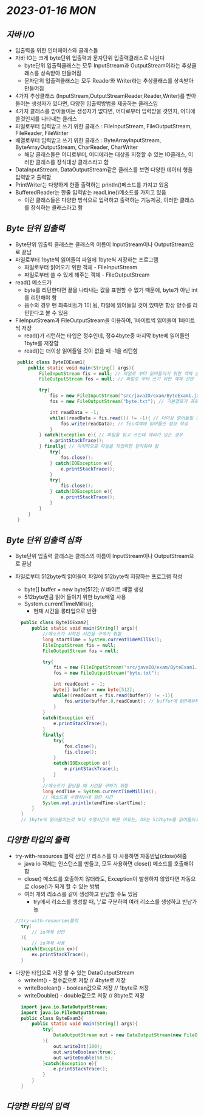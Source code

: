 # _2023-01-16 MON_

## <em> 자바 I/O </em>

- 입출력을 위한 인터페이스와 클래스들
- 자바 IO는 크게 byte단위 입출력과 문자단위 입출력클래스로 나뉜다
  - byte단위 입출력클래스는 모두 InputStream과 OutputStream이라는 추상클래스를 상속받아 만들어짐
  - 문자단위 입출력클래스는 모두 Reader와 Writer라는 추상클래스를 상속받아 만들어짐
- 4가지 추상클래스 (InputStream,OutputStreamReader,Reader,Writer)를 받아들이는 생성자가 있다면, 다양한 입출력방법을 제공하는 클래스임
- 4가지 클래스를 받아들이는 생성자가 없다면, 어디로부터 입력받을 것인지, 어디에 쓸것인지를 나타내는 클래스
- 파일로부터 입력받고 쓰기 위한 클래스 : FileInputStream, FileOutputStream, FileReader, FileWriter
- 배열로부터 입력받고 쓰기 위한 클래스 : ByteArrayInputStream, ByteArrayOutputStream, CharReader, CharWriter
  - 해당 클래스들은 어디로부터, 어디에라는 대상을 지정할 수 있는 IO클래스, 이러한 클래스를 장식대상 클래스라고 함
- DataInputStream, DataOutputStream같은 클래스를 보면 다양한 데이터 형을 입력받고 출력함
- PrintWriter는 다양하게 한줄 출력하는 println()메소드를 가지고 있음
- BufferedReader는 한줄 입력받는 readLine()메소드를 가지고 있음
  - 이런 클래스들은 다양한 방식으로 입력하고 출력하는 기능제공, 이러한 클래스를 장식하는 클래스라고 함

## <em> Byte 단위 입출력 </em>

- Byte단위 입출력 클래스는 클래스의 이름이 InputStream이나 OutputStream으로 끝남
- 파일로부터 1byte씩 읽어들여 파일에 1byte씩 저장하는 프로그램
  - 파일로부터 읽어오기 위한 객체 - FileInputStream
  - 파일로부터 쓸 수 있게 해주는 객체 - FileOutputStream
- read() 메소드가
  - byte를 리턴한다면 끝을 나타내는 값을 표현할 수 없기 때문에, byte가 아닌 int를 리턴해야 함
  - 음수의 경우 맨 좌측비트가 1이 됨, 파일에 읽어들일 것이 있따면 항상 양수를 리턴한다고 볼 수 있음
- FileInputStream과 FileOutputStream을 이용하여, 1바이트씩 읽어들여 1바이트씩 저장
  - read()가 리턴하는 타입은 정수인데, 정수4byte중 마지막 byte에 읽어들인 1byte를 저장함
  - read()는 더이상 읽어들일 것이 없을 때 -1을 리턴함

```java
    public class ByteIOExam1{
        public static void main(String[] args){
            FileInputStream fis = null; // 파일로 부터 읽어들이기 위한 객체 선언
            FileOutputStream fos = null; // 파일로 부터 쓰기 위한 객체 선언

            try{
                fis = new FileInputStream("src/javaIO/exam/ByteExam1.java"); // src 디렉토리에 javaIO.exam패키지내 ByteExam1.java 파일을 읽어들임
                fos = new FileOutputStream("byte.txt"); // 기본경로가 프로젝트 밑 , 경로를 작성하지 않으면 프로젝트 밑에 생성됨

                int readData = -1;
                while((readData = fis.read()) != -1){ // 더이상 읽어들일 것이 없을때 까지
                    fos.write(readData); // fos객체에 읽어들인 정보 작성
                }
            } catch(Exception e){ // 파일을 읽고 쓰는데 에러가 있는 경우
                e.printStackTrace();
            } finally{ // 마지막으로 파일을 작업하면 닫아줘야 함
                try{
                    fos.close();
                } catch(IOException e){
                    e.printStackTrace();
                }
                try{
                    fis.close();
                } catch(IOException e){
                    e.printStackTrace();
                }
            }
        }
    }
```

## <em> Byte 단위 입출력 심화 </em>

- Byte단위 입출력 클래스는 클래스의 이름이 InputStream이나 OutputStream으로 끝남
- 파일로부터 512byte씩 읽어들여 파일에 512byte씩 저장하는 프로그램 작성

  - byte[] buffer = new byte[512]; // 바이트 배열 생성
  - 512byte만큼 읽어 들이기 위한 byte배열 사용
  - System.currentTimeMillis();
    - 현재 시간을 롱타입으로 반환

  ```java
    public class ByteIOExam2{
        public static void main(String[] args){
            //메소드가 시작된 시간을 구하기 위함
            long startTime = System.currentTimeMillis();
            FileInputStream fis = null;
            FileOutputStream fos = null;

            try{
                fis = new FileInputStream("src/javaIO/exam/ByteExam1.java");
                fos = new FileOutputStream("byte.txt");

                int readCount = -1;
                byte[] buffer = new byte[512];
                while((readCount = fis.read(buffer)) != -1){
                    fos.write(buffer,0,readCount); // buffer에 0번째부터 읽어들이는 수까지
                }
            }
            catch(Exception e){
                e.printStackTrace();
            }
            finally{
                try{
                    fos.close();
                    fis.close();
                }
                catch(IOException e){
                    e.printStackTrace();
                }
            }
            //메소드가 끝났을 때 시간을 구하기 위함
            long endTime = System.currentTimeMillis();
            // 메소드를 수행하는데 걸린 시간
            System.out.println(endTime-startTime);
        }
    }
    // 1byte씩 읽어들이는것 보다 수행시간이 빠른 이유는, OS는 512byte를 읽어들이고 1byte만 쓰고 511byte를 버리고 512byte를 읽어들이고 1byte만 쓰고 반복적으로 하기 때문에 512byte의 배수로 배열을 선언하는것이 효율적임
  ```

## <em> 다양한 타입의 출력 </em>

- try-with-resources 블럭 선언 // 리소스를 다 사용하면 자동반납(close)해줌
  - java io 객체는 인스턴스를 만들고, 모두 사용하면 close() 메소드를 호출해야함
  - close() 메소드를 호출하지 않더라도, Exception이 발생하지 않았다면 자동으로 close()가 되게 할 수 있는 방법
  - 여러 개의 리소스를 같이 생성하고 반납할 수도 있음
    - try에서 리소스를 생성할 때, ';'로 구분하여 여러 리소스를 생성하고 반납가능
  ```java
  //try-with-resources블럭
    try(
        // io객체 선언
    ){
        // io객체 사용
    }catch(Exception ex){
        ex.printStackTrace();
    }
  ```
- 다양한 타입으로 저장 할 수 있는 DataOutputStream
  - writeInt() - 정수값으로 저장 // 4byte로 저장
  - writeBoolean() - boolean값으로 저장 // 1byte로 저장
  - writeDouble() - double값으로 저장 // 8byte로 저장
  ```java
    import java.io.DataOutputStream;
    import java.io.FileOutputStream;
    public class ByteExam3{
        public static void main(String[] args){
            try(
                DataOutputStream out = new DataOutputStream(new FileOutputStream("data.txt"));
            ){
                out.writeInt(100);
                out.writeBoolean(true);
                out.writeDouble(50.5);
            }catch(Exception e){
                e.printStackTrace();
            }
        }
    }
  ```

## <em> 다양한 타입의 입력 </em>
